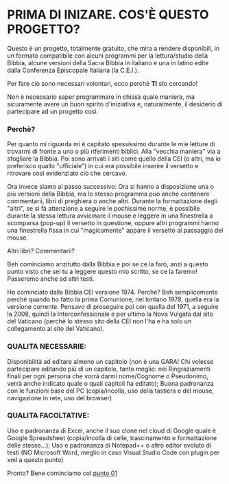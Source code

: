 # PRIMA DI INIZARE. COS'È QUESTO PROGETTO?

Questo è un progetto, totalmente gratuito, che mira a rendere disponibili, in un formato compatibile con alcuni programmi
per la lettura/studio della Bibbia, alcune versioni della Sacra Bibbia in italiano e una in latino edite dalla Conferenza Episcopale Italiana (la C.E.I.).

Per fare ciò sono necessari volontari, ecco perchè **TI** sto cercando!

Non è necessario saper programmare in chissà quale maniera, ma sicuramente avere un buon spirito d'iniziativa e, naturalmente,
il desiderio di partecipare ad un progetto così.

### Perchè? ###

Per quanto mi riguarda mi è capitato spessissimo durante le mie letture di trovarmi di fronte a uno o più riferimenti biblici.
Alla "vecchia maniera" via a sfogliare la Bibbia.
Poi sono arrivati i siti come quello della CEI (o altri, ma io preferisco quallo "ufficiale") in cui era possibile inserire il versetto
e ritrovare così evidenziato ciò che cercavo.

Ora invece siamo al passo successivo:
Ora si hanno a disposizione una o più versioni della Bibbia, ma lo stesso programma può anche contenere commentarii, libri di preghiera o anche altri.
Durante la formattazione degli "altri", se si fà attenzione a seguire le pochissime norme, è possibile durante la stessa lettura avvicinare il mouse e
leggere in una finestrella a scomparsa (pop-up) il versetto in questione, oppure altri programmi hanno una finestrella fissa in cui "magicamente" appare
il versetto al passaggio del mouse.

Altri libri? Commentarii?

Beh cominciamo anzitutto dalla Bibbia e poi se ce la farò, anzi a questo punto visto che sei tu a leggere questo mio scritto, se ce la faremo! Passeremo anche
ad altri testi.

Ho cominciato dalla Bibbia CEI versione 1974. Perchè? Beh semplicemente perchè quando ho fatto la prima Comunione, nel lontano 1978, quella era la versione corrente.
Pensavo di proseguire poi con quella del 1971, a seguire la 2008, quindi la Interconfessionale e per ultimo la Nova Vulgata dal sito del Vaticano (perchè
lo stesso sito della CEI non l'ha e ha solo un collegamento al sito del Vaticano).

### QUALITA NECESSARIE:

Disponibilità ad editare almeno un capitolo (non è una GARA! Chi volesse partecipare editando più di un capitolo, tanto meglio: nei Ringraziamenti finali
per ogni persona che vorrà darmi nome/Cognome o Pseudonimo, verrà anche indicato quale o quali capitoli ha editato); 
Buona padronanza con le funzioni base del PC (copia/incolla, uso della tastiera e del mouse, navigazione in rete, uso del browser)

### QUALITA FACOLTATIVE:

Uso e padronanza di Excel, anche il suo clone nel cloud di Google quale è Google Spreadsheet (copia/incolla di celle, trascinamento e formattazione delle stesse...);
Uso e padronanza di Notepad++ o altro editor evoluto di testi (NO Microsoft Word, meglio in caso Visual Studio Code con plugin per xml a questo punto)

Pronto? Bene cominciamo col [punto 01](https://github.com/EmanueleTinari/EmanueleTinari/blob/OSIS_ITA_and_LAT_books/01_Comincia_da_qui.md)
















